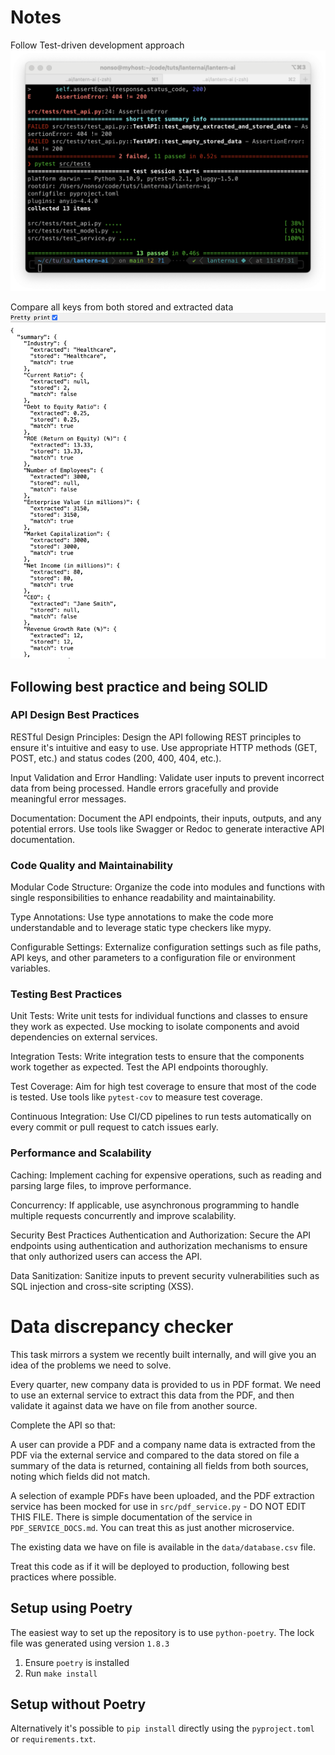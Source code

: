# Notes

Follow Test-driven development approach
![terminal testing output](static/testoutput.png)

Compare all keys from both stored and extracted data
![browser output comparing all keys](static/browseroutput.png)

## Following best practice and being SOLID

### API Design Best Practices

RESTful Design Principles: Design the API following REST principles to ensure it's intuitive and easy to use. Use appropriate HTTP methods (GET, POST, etc.) and status codes (200, 400, 404, etc.).

Input Validation and Error Handling: Validate user inputs to prevent incorrect data from being processed. Handle errors gracefully and provide meaningful error messages.

Documentation: Document the API endpoints, their inputs, outputs, and any potential errors. Use tools like Swagger or Redoc to generate interactive API documentation.

### Code Quality and Maintainability

Modular Code Structure: Organize the code into modules and functions with single responsibilities to enhance readability and maintainability.

Type Annotations: Use type annotations to make the code more understandable and to leverage static type checkers like mypy.

Configurable Settings: Externalize configuration settings such as file paths, API keys, and other parameters to a configuration file or environment variables.

### Testing Best Practices

Unit Tests: Write unit tests for individual functions and classes to ensure they work as expected. Use mocking to isolate components and avoid dependencies on external services.

Integration Tests: Write integration tests to ensure that the components work together as expected. Test the API endpoints thoroughly.

Test Coverage: Aim for high test coverage to ensure that most of the code is tested. Use tools like `pytest-cov` to measure test coverage.

Continuous Integration: Use CI/CD pipelines to run tests automatically on every commit or pull request to catch issues early.

### Performance and Scalability

Caching: Implement caching for expensive operations, such as reading and parsing large files, to improve performance.

Concurrency: If applicable, use asynchronous programming to handle multiple requests concurrently and improve scalability.

Security Best Practices
Authentication and Authorization: Secure the API endpoints using authentication and authorization mechanisms to ensure that only authorized users can access the API.

Data Sanitization: Sanitize inputs to prevent security vulnerabilities such as SQL injection and cross-site scripting (XSS).

# Data discrepancy checker

This task mirrors a system we recently built internally, and will give you an
idea of the problems we need to solve.

Every quarter, new company data is provided to us in PDF format. We need to use
an external service to extract this data from the PDF, and then validate it
against data we have on file from another source.

Complete the API so that:

A user can provide a PDF and a company name data is extracted from the PDF via
the external service and compared to the data stored on file a summary of the
data is returned, containing all fields from both sources, noting which fields
did not match.

A selection of example PDFs have been uploaded, and the PDF
extraction service has been mocked for use in `src/pdf_service.py` - DO NOT
EDIT THIS FILE. There is simple documentation of the service in
`PDF_SERVICE_DOCS.md`. You can treat this as just another microservice.

The existing data we have on file is available in the `data/database.csv` file.

Treat this code as if it will be deployed to production, following best
practices where possible.

## Setup using Poetry

The easiest way to set up the repository is to use `python-poetry`. The lock file
was generated using version `1.8.3`

1. Ensure `poetry` is installed
2. Run `make install`

## Setup without Poetry

Alternatively it's possible to `pip install` directly using the
`pyproject.toml` or `requirements.txt`.
